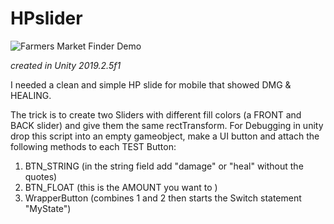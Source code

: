 # HPslider

![Farmers Market Finder Demo](https://media.giphy.com/media/hsgOYIc1mC0D7PNMdb/giphy.gif)

*created in Unity 2019.2.5f1*

I needed a clean and simple HP slide for mobile that showed DMG &amp; HEALING. 

The trick is to create two Sliders with different fill colors (a FRONT and BACK slider) and give them the same rectTransform.
For Debugging in unity drop this script into an empty gameobject, make a UI button and attach the following methods to each TEST Button:
1.  BTN_STRING (in the string field add "damage" or "heal" without the quotes)
2. BTN_FLOAT (this is the AMOUNT you want to )
3. WrapperButton (combines 1 and 2 then starts the Switch statement "MyState")
